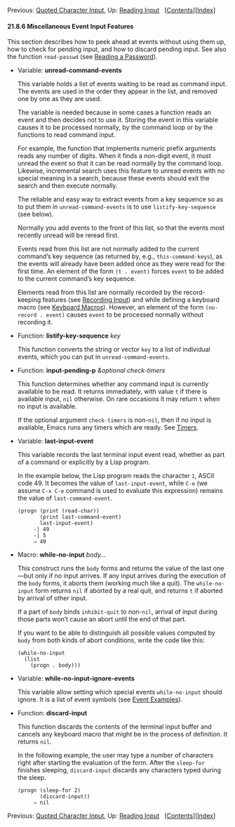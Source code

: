 <!-- This is the GNU Emacs Lisp Reference Manual
corresponding to Emacs version 27.2.

Copyright (C) 1990-1996, 1998-2021 Free Software Foundation,
Inc.

Permission is granted to copy, distribute and/or modify this document
under the terms of the GNU Free Documentation License, Version 1.3 or
any later version published by the Free Software Foundation; with the
Invariant Sections being "GNU General Public License," with the
Front-Cover Texts being "A GNU Manual," and with the Back-Cover
Texts as in (a) below.  A copy of the license is included in the
section entitled "GNU Free Documentation License."

(a) The FSF's Back-Cover Text is: "You have the freedom to copy and
modify this GNU manual.  Buying copies from the FSF supports it in
developing GNU and promoting software freedom." -->

<!-- Created by GNU Texinfo 6.7, http://www.gnu.org/software/texinfo/ -->

Previous: [Quoted Character Input](Quoted-Character-Input.html), Up: [Reading Input](Reading-Input.html)   \[[Contents](index.html#SEC_Contents "Table of contents")]\[[Index](Index.html "Index")]

#### 21.8.6 Miscellaneous Event Input Features

This section describes how to peek ahead at events without using them up, how to check for pending input, and how to discard pending input. See also the function `read-passwd` (see [Reading a Password](Reading-a-Password.html)).

*   Variable: **unread-command-events**

    This variable holds a list of events waiting to be read as command input. The events are used in the order they appear in the list, and removed one by one as they are used.

    The variable is needed because in some cases a function reads an event and then decides not to use it. Storing the event in this variable causes it to be processed normally, by the command loop or by the functions to read command input.

    For example, the function that implements numeric prefix arguments reads any number of digits. When it finds a non-digit event, it must unread the event so that it can be read normally by the command loop. Likewise, incremental search uses this feature to unread events with no special meaning in a search, because these events should exit the search and then execute normally.

    The reliable and easy way to extract events from a key sequence so as to put them in `unread-command-events` is to use `listify-key-sequence` (see below).

    Normally you add events to the front of this list, so that the events most recently unread will be reread first.

    Events read from this list are not normally added to the current command’s key sequence (as returned by, e.g., `this-command-keys`), as the events will already have been added once as they were read for the first time. An element of the form `(t . event)`<!-- /@w --> forces `event` to be added to the current command’s key sequence.

    Elements read from this list are normally recorded by the record-keeping features (see [Recording Input](Recording-Input.html)) and while defining a keyboard macro (see [Keyboard Macros](Keyboard-Macros.html)). However, an element of the form `(no-record . event)`<!-- /@w --> causes `event` to be processed normally without recording it.

<!---->

*   Function: **listify-key-sequence** *key*

    This function converts the string or vector `key` to a list of individual events, which you can put in `unread-command-events`.

<!---->

*   Function: **input-pending-p** *\&optional check-timers*

    This function determines whether any command input is currently available to be read. It returns immediately, with value `t` if there is available input, `nil` otherwise. On rare occasions it may return `t` when no input is available.

    If the optional argument `check-timers` is non-`nil`, then if no input is available, Emacs runs any timers which are ready. See [Timers](Timers.html).

<!---->

*   Variable: **last-input-event**

    This variable records the last terminal input event read, whether as part of a command or explicitly by a Lisp program.

    In the example below, the Lisp program reads the character `1`, ASCII code 49. It becomes the value of `last-input-event`, while `C-e` (we assume `C-x C-e` command is used to evaluate this expression) remains the value of `last-command-event`.

        (progn (print (read-char))
               (print last-command-event)
               last-input-event)
             -| 49
             -| 5
             ⇒ 49

<!---->

*   Macro: **while-no-input** *body…*

    This construct runs the `body` forms and returns the value of the last one—but only if no input arrives. If any input arrives during the execution of the `body` forms, it aborts them (working much like a quit). The `while-no-input` form returns `nil` if aborted by a real quit, and returns `t` if aborted by arrival of other input.

    If a part of `body` binds `inhibit-quit` to non-`nil`, arrival of input during those parts won’t cause an abort until the end of that part.

    If you want to be able to distinguish all possible values computed by `body` from both kinds of abort conditions, write the code like this:

        (while-no-input
          (list
            (progn . body)))

<!---->

*   Variable: **while-no-input-ignore-events**

    This variable allow setting which special events `while-no-input` should ignore. It is a list of event symbols (see [Event Examples](Event-Examples.html)).

<!---->

*   Function: **discard-input**

    This function discards the contents of the terminal input buffer and cancels any keyboard macro that might be in the process of definition. It returns `nil`.

    In the following example, the user may type a number of characters right after starting the evaluation of the form. After the `sleep-for` finishes sleeping, `discard-input` discards any characters typed during the sleep.

        (progn (sleep-for 2)
               (discard-input))
             ⇒ nil

Previous: [Quoted Character Input](Quoted-Character-Input.html), Up: [Reading Input](Reading-Input.html)   \[[Contents](index.html#SEC_Contents "Table of contents")]\[[Index](Index.html "Index")]
